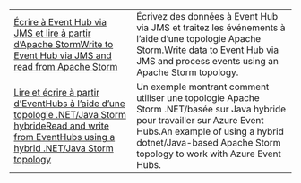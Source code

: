 |  |  |
|---------|---------|
| <span data-ttu-id="40252-101">[Écrire à Event Hub via JMS et lire à partir d’Apache Storm][1]</span><span class="sxs-lookup"><span data-stu-id="40252-101">[Write to Event Hub via JMS and read from Apache Storm][1]</span></span> | <span data-ttu-id="40252-102">Écrivez des données à Event Hub via JMS et traitez les événements à l’aide d’une topologie Apache Storm.</span><span class="sxs-lookup"><span data-stu-id="40252-102">Write data to Event Hub via JMS and process events using an Apache Storm topology.</span></span> 
| <span data-ttu-id="40252-103">[Lire et écrire à partir d’EventHubs à l’aide d’une topologie .NET/Java Storm hybride][2]</span><span class="sxs-lookup"><span data-stu-id="40252-103">[Read and write from EventHubs using a hybrid .NET/Java Storm topology][2]</span></span> | <span data-ttu-id="40252-104">Un exemple montrant comment utiliser une topologie Apache Storm .NET/basée sur Java hybride pour travailler sur Azure Event Hubs.</span><span class="sxs-lookup"><span data-stu-id="40252-104">An example of using a hybrid dotnet/Java-based Apache Storm topology to work with Azure Event Hubs.</span></span>

[1]: https://azure.microsoft.com/resources/samples/event-hubs-java-storm-sender-jms-receiver/
[2]: https://azure.microsoft.com/resources/samples/hdinsight-dotnet-java-storm-eventhub/